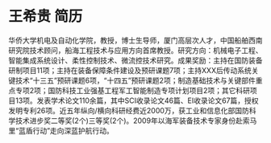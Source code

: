 # 王希贵 简历
华侨大学机电及自动化学院，教授，博士生导师，厦门高层次人才，中国船舶西南研究院技术顾问，船海工程技术与应用方向首席教授。研究方向：机械电子工程、智能集成系统设计、柔性控制技术、微流控技术研究。成果奖励：主持在国防装备研制项目11项；主持在装备保障条件建设及预研课题7项；主持XXX后传动系统关键技术“十三五”预研课题6项，“十四五”预研课题2项；制造基础技术与关键部件重点专项2项；国防科技工业强基工程军工智能制造专项计划项目2项；其它科研项目13项。发表学术论文110余篇，其中SCI收录论文46篇、EI收录论文67篇，授权发明专利26项。近五年纵向/横向科研经费近2000万，获工业和信息化部国防科学技术进步奖二等奖(2个)三等奖(2个)。2009年以海军装备技术专家身份赴索马里“蓝盾行动”走向深蓝护航行动。
